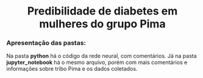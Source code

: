 # <h1 align="center" id="heading">**Predibilidade de diabetes em mulheres do grupo Pima**</h1>

### Apresentação das pastas:
Na pasta **python** há o código da rede neural, com comentários. Já na pasta **jupyter_notebook** há o mesmo arquivo, porém com mais comentários e informações sobre tribo Pima e os dados coletados.

